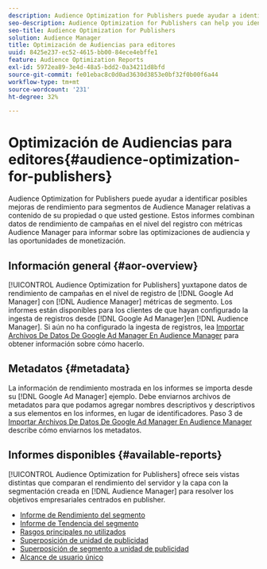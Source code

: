 ```yaml
---
description: Audience Optimization for Publishers puede ayudar a identificar posibles mejoras de rendimiento para segmentos de Audience Manager relativas a contenido de su propiedad o que usted gestione. Estos informes combinan datos de rendimiento de campañas en el nivel del registro con métricas Audience Manager para informar sobre las optimizaciones de audiencia y las oportunidades de monetización.
seo-description: Audience Optimization for Publishers can help you identify potential performance opportunities for Audience Manager segments on your owned and operated content. These reports combine log-level campaign performance data with Audience Manager metrics to inform audience optimizations and monetization opportunities.
seo-title: Audience Optimization for Publishers
solution: Audience Manager
title: Optimización de Audiencias para editores
uuid: 8425e237-ec52-4615-bb00-84ece4ebffe1
feature: Audience Optimization Reports
exl-id: 5972ea89-3e4d-48a5-bdd2-0a34211d8bfd
source-git-commit: fe01ebac8c0d0ad3630d3853e0bf32f0b00f6a44
workflow-type: tm+mt
source-wordcount: '231'
ht-degree: 32%

---
```


# Optimización de Audiencias para editores{#audience-optimization-for-publishers}

Audience Optimization for Publishers puede ayudar a identificar posibles mejoras de rendimiento para segmentos de Audience Manager relativas a contenido de su propiedad o que usted gestione. Estos informes combinan datos de rendimiento de campañas en el nivel del registro con métricas Audience Manager para informar sobre las optimizaciones de audiencia y las oportunidades de monetización.

## Información general {#aor-overview}

[!UICONTROL Audience Optimization for Publishers] yuxtapone datos de rendimiento de campañas en el nivel de registro de [!DNL Google Ad Manager] con [!DNL Audience Manager] métricas de segmento. Los informes están disponibles para los clientes de que hayan configurado la ingesta de registros desde [!DNL Google Ad Manager]en [!DNL Audience Manager]. Si aún no ha configurado la ingesta de registros, lea [Importar Archivos De Datos De Google Ad Manager En Audience Manager](import-dfp.md) para obtener información sobre cómo hacerlo.

## Metadatos {#metadata}

La información de rendimiento mostrada en los informes se importa desde su [!DNL Google Ad Manager] ejemplo. Debe enviarnos archivos de metadatos para que podamos agregar nombres descriptivos y descriptivos a sus elementos en los informes, en lugar de identificadores. Paso 3 de [Importar Archivos De Datos De Google Ad Manager En Audience Manager](../../../reporting/audience-optimization-reports/aor-publishers/import-dfp.md) describe cómo enviarnos los metadatos.

## Informes disponibles {#available-reports}

[!UICONTROL Audience Optimization for Publishers] ofrece seis vistas distintas que comparan el rendimiento del servidor y la capa con la segmentación creada en [!DNL Audience Manager] para resolver los objetivos empresariales centrados en publisher.

+ [Informe de Rendimiento del segmento](publisher-segment-performance.md)
+ [Informe de Tendencia del segmento](publisher-segment-trends.md)
+ [Rasgos principales no utilizados](publisher-top-unused-traits.md)
+ [Superposición de unidad de publicidad](publisher-ad-unit-overlap.md)
+ [Superposición de segmento a unidad de publicidad](publisher-segment-ad-unit-overlap.md)
+ [Alcance de usuario único](publisher-unique-reach.md)
